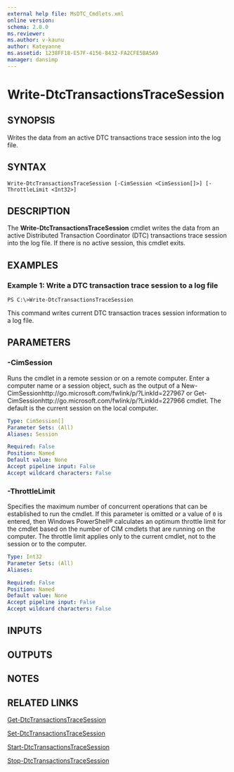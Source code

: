 ```yaml
---
external help file: MsDTC_Cmdlets.xml
online version: 
schema: 2.0.0
ms.reviewer:
ms.author: v-kaunu
author: Kateyanne
ms.assetid: 1238FF18-E57F-4156-8432-FA2CFE5BA5A9
manager: dansimp
---
```


# Write-DtcTransactionsTraceSession

## SYNOPSIS
Writes the data from an active DTC transactions trace session into the log file.

## SYNTAX

```
Write-DtcTransactionsTraceSession [-CimSession <CimSession[]>] [-ThrottleLimit <Int32>]
```

## DESCRIPTION
The **Write-DtcTransactionsTraceSession** cmdlet writes the data from an active Distributed Transaction Coordinator (DTC) transactions trace session into the log file.
If there is no active session, this cmdlet  exits.

## EXAMPLES

### Example 1: Write a DTC transaction trace session to a log file
```
PS C:\>Write-DtcTransactionsTraceSession
```

This command writes current DTC transaction traces session information to a log file.

## PARAMETERS

### -CimSession
Runs the cmdlet in a remote session or on a remote computer.
Enter a computer name or a session object, such as the output of a New-CimSessionhttp://go.microsoft.com/fwlink/p/?LinkId=227967 or Get-CimSessionhttp://go.microsoft.com/fwlink/p/?LinkId=227966 cmdlet.
The default is the current session on the local computer.

```yaml
Type: CimSession[]
Parameter Sets: (All)
Aliases: Session

Required: False
Position: Named
Default value: None
Accept pipeline input: False
Accept wildcard characters: False
```

### -ThrottleLimit
Specifies the maximum number of concurrent operations that can be established to run the cmdlet.
If this parameter is omitted or a value of `0` is entered, then Windows PowerShell® calculates an optimum throttle limit for the cmdlet based on the number of CIM cmdlets that are running on the computer.
The throttle limit applies only to the current cmdlet, not to the session or to the computer.

```yaml
Type: Int32
Parameter Sets: (All)
Aliases: 

Required: False
Position: Named
Default value: None
Accept pipeline input: False
Accept wildcard characters: False
```

## INPUTS

## OUTPUTS

## NOTES

## RELATED LINKS

[Get-DtcTransactionsTraceSession](./Get-DtcTransactionsTraceSession.md)

[Set-DtcTransactionsTraceSession](./Set-DtcTransactionsTraceSession.md)

[Start-DtcTransactionsTraceSession](./Start-DtcTransactionsTraceSession.md)

[Stop-DtcTransactionsTraceSession](./Stop-DtcTransactionsTraceSession.md)

